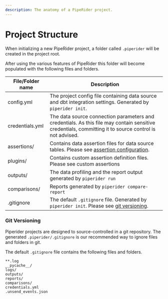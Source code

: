 ```yaml
---
description: The anatomy of a PipeRider project.
---
```


# Project Structure

When initializing a new PipeRider project, a folder called `.piperider` will be created in the project root.

After using the various features of PipeRider this folder will become populated with the following files and folders.

| File/Folder name | Description                                                                                                                                             |
| ---------------- | ------------------------------------------------------------------------------------------------------------------------------------------------------ |
| config.yml       | The project config file containing data source and dbt integration settings. Generated by `piperider init`.                                            |
| credentials.yml  | The data source connection parameters and credentials. As this file may contain sensitive credentials, committing it to source control is not advised. |
| assertions/      | Contains data assertion files for data source tables. Please see [assertion configuration](data-quality-assertions/assertion-configuration.md).        |
| plugins/         | Contains custom assertion definition files. Please see custom assertions                                                                               |
| outputs/         | The data profiling and the report output generated by `piperider run`                                                                                  |
| comparisons/     | Reports generated by `piperider compare-report`                                                                                                        |
| .gitignore       | The default `.gitignore` file. Generated by `piperider init`.  Please see [git versioning](project-structure.md#git-versioning).                       |

### Git Versioning

Piperider projects are designed to source-controlled in a git repository. The generated `.piperider/.gitignore` is our recommended way to ignore files and folders in git.

The default `.gitignore` file contains the following files and folders.&#x20;

```
**.log
__pycache__/
logs/
outputs/
reports/
comparisons/
credentials.yml
.unsend_events.json
```
